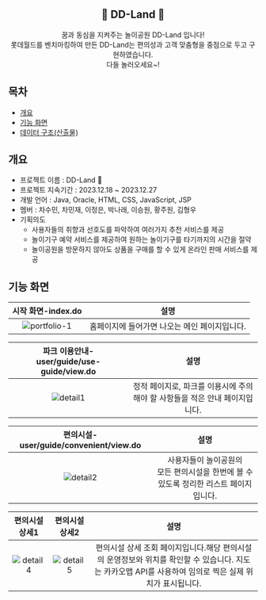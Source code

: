 <div align="center">
<h2>🎠 DD-Land 🎠</h2>
꿈과 동심을 지켜주는 놀이공원 DD-Land 입니다!<br>롯데월드를 벤치마킹하여 만든 DD-Land는 편의성과 고객 맞춤형을 중점으로 두고 구현하였습니다.<br>다들 놀러오세요~!
</div>

## 목차
  - [개요](#개요) 
  - [기능 화면](#기능-화면)
  - [데이터 구조(산출물)](#데이터-구조)


## 개요
- 프로젝트 이름 : DD-Land 🎠
- 프로젝트 지속기간 : 2023.12.18 ~ 2023.12.27
- 개발 언어 : Java, Oracle, HTML, CSS, JavaScript, JSP
- 멤버 : 차수민, 차민재, 이정은, 박나래, 이승원, 황주원, 김형우
- 기획의도
  <ul>
    <li>사용자들의 취향과 선호도를 파악하여 여러가지 추천 서비스를 제공</li>
    <li>놀이기구 예약 서비스를 제공하여 원하는 놀이기구를 타기까지의 시간을 절약</li>
    <li>놀이공원을 방문하지 않아도 상품을 구매를 할 수 있게 온라인 판매 서비스를 제공</li>
  </ul>

## 기능 화면
|시작 화면-index.do|설명|
|:---:|:---:|
|![portfolio-1](https://github.com/smcha16/dd-land/assets/140796984/f8d18fdc-63df-417a-9538-b02a72ad626b)|홈페이지에 들어가면 나오는 메인 페이지입니다.|

|파크 이용안내-user/guide/use-guide/view.do|설명|
|:---:|:---:|
|![detail1](https://github.com/smcha16/dd-land/assets/140796984/b54ae7f7-c88e-4760-93cd-4a82654e674e)|정적 페이지로, 파크를 이용시에 주의해야 할 사항들을 적은 안내 페이지입니다.|

|편의시설-user/guide/convenient/view.do|설명|
|:---:|:---:|
|![detail2](https://github.com/smcha16/dd-land/assets/140796984/497d46a4-2832-4328-a908-cc35cfa819ce)|사용자들이 놀이공원의 <br>모든 편의시설을 한번에 볼 수 있도록 정리한 리스트 페이지입니다.|

|편의시설 상세1|편의시설 상세2|설명|
|:---:|:---:|:---:|
|![detail4](https://github.com/smcha16/dd-land/assets/140796984/9bfa03cd-b9e2-4654-8662-3d774ed7ca6a)|![detail5](https://github.com/smcha16/dd-land/assets/140796984/9a5c138e-8b3a-41df-93ea-1a3aea2a56a8)|편의시설 상세 조회 페이지입니다.해당 편의시설의 운영정보와 위치를 확인할 수 있습니다. 지도는 카카오맵 API를 사용하여 임의로 찍은 실제 위치가 표시됩니다.|
